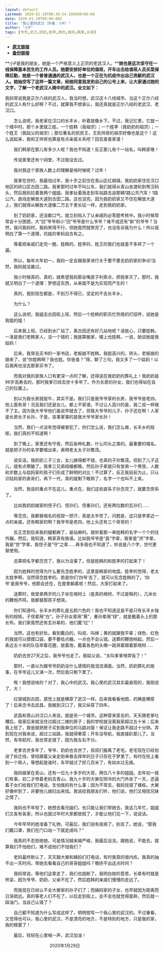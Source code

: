 ```yaml
---
layout: default
Lastmod: 2020-02-28T08:39:54.596560+00:00
date: 2020-01-29T00:00:00Z
title: "我心里的武汉（作者：小P）"
author: "小P"
tags: [爷爷,武汉,奶奶,姓李,真的,我妈,韩家,长房]
---
```


* [**原文链接**](http://mp.weixin.qq.com/s?__biz=MjM5MjA2OTc2MA==&mid=2449279497&idx=1&sn=eb9953180e0b9aeb5a6cfe2fe9ecb32e&chksm=b2a24be685d5c2f07caec7133abaf0bb8896f33b863ff495a944c8dd8f0ee4da69c6cd0c8fef#rd)
* [**备份链接**](https://archive.is/wZdjl)


**小P是我的朋友，她是一个严格意义上正宗的老武汉人。****她也是这次坚守在一线保障基本民生的工作人员。她要安排好单位的值班，开车出去给值班人员买菜保障后勤，她是一个普普通通的武汉人，也是一个正在为抗疫作出自己贡献的武汉人。她抽空写了这样一篇文章，经她同意我发到自己的公号上来，让大家通过她的文字，了解一个老武汉人眼中的武汉。全文如下：**

我妈常说我是正尔八经的武汉人，我当时想，武汉这十八线城市，当这个正尔八经的武汉人有什么好啊？不过，就算我不想承认，我还真就是正尔八经的老武汉、老汉口。

  

　　怎么说呢，我老家在汉口的长丰乡，听着就像乡下。不过，我记忆里，它就一个城中村。那个乡里就三姓。一个姓韩（我祖宗）；一个姓李（我奶奶的祖宗）；一个姓王（我姑父的祖宗）；那位著名的凯凯王，王凯帅哥的祖宗好像也是这个！这么说起来，我和王帅哥也算是有点亲戚关系吧？回去查查家谱！

　　我们韩家在那儿有多少人呢？我也不知道！反正那儿有个一站名，叫韩家墩！

　　传说家里还有个祠堂，不过我没去过。

　　我对我这个家族人数上的理解是啥时候呢？过年！

　　我爹在世时，我最怕过年，我十岁之前住在青山区红纲城，我奶奶家住在汉口地区的硚口区古田二路。我爹那时过年不叫公车，我们就得从青山坐渡轮到粤汉码头，然后我妈拉着我两个姐姐，我爹扯着我走到车站路去追那辆1路公共汽车！1路公汽，直线走解放大道到古田二路。这也没完。因为我奶奶家又不住在解放大道上，我们就得从解放大道像二万五千里长征一样，走到我奶奶家。

　　到了奶奶家，还没歇口气，就立刻陷入了认亲戚的必答题考核中。我小时候常常会十分困惑，大“旧”爷爷和小“旧”爷爷是什么爷爷？难不成还有“新”的爷爷？当然，我问我妈时，我妈笑得不行，但她竟然就笑完了，也没告诉我为什么！所以我明白了第一个道理，坑娃的爹妈自古有之。

　　等着把亲戚们走完一圈，姓韩的、姓李的、姓王的我们也就差不多转了一个遍。

　　所以，每年大年初一，我妈一定会跟我爹进行关于要不要去奶奶家的争论!当然，我妈就没赢过。

　　我小时候真的、真的，就希望我妈那会嘴皮子利索点，把我爹灭了。那时，我就又明白了一个道理：梦想这东西，从来就不是为实现而产生的！

　　真的，我到现在都是，不到万不得已，坚定的不去长丰乡。

　　为什么？

　　这么说吧，我姐去古田街上班，然后一个姓韩的职员忙热情的打招呼，说她是我姐的姐！

　　后来我上班，已经到水厂站了，离古田还有好几站地呢？请放心，只要姓韩，一准是我们老韩家人，没一个错的；我就算搬家，楼上也姓韩，一说，她说她是我姑妈！

　　后来，我常去买书的一家书店，老板娘不姓韩，我挺高兴的。转头，老板娘的娘来了，说“你姓韩啊？我也姓。你爸谁？”得，聊了三句，我又多了一个姑妈！以后我再也没去那家买书了。

　　而我对我的家族人口有更深一点的了解，还得说在我奶奶的葬礼上！我奶奶是96岁高寿去的，那时我爹已经去世十多年了。作为长房的孙女，我们也得站在自己的位置上。

　　别以为我长房就挺牛，其实不是。我们只是我爷爷家的长房，我爷爷是老四，他上面有哥！况且我们还是女儿，都上不家谱。不过让人高兴的是，我二叔一样做不了主。因为我大爷爷他们虽说早就去了，但我大爷爷的儿子、孙子还在啊！人家是长房长子长孙，于是，丧事掌事的是我大爷爷家长孙！

　　当然，我们一点没有觉得被冒犯了，你们怎么说，我们怎么做，长丰乡的规矩，我们真的不知道啊！

　　到了晚上，家里还有守夜，然后各种礼数，什么叩头之类的。最重要的唱名。就是把子孙的名字要唱出来，表明老太太子孙繁茂。

　　说实话，我奶奶三子三女，女儿嫁得都不错，也真的子孙繁茂。但到了儿子这儿，就有点寒酸了。我爹三兄弟结婚都晚，然后孙子辈就只有堂弟一个男孩，人数和岁数上与姑妈家的孩子们形成了鲜明的对比！不过算了，反正我目前为止，只认识姑妈家的表哥们，再下一代，真的就剩下眼熟了，名字一个也叫不上来。

　　当然，我说的重点不在这儿，重点在，我们这些直系子孙念完了，就要念旁系了。

　　比如我奶奶娘家的侄子们、侄孙们、侄重孙们，还有两位数的玄孙们……

　　等念完，我都替唱名的叔捏一把汗，真是太辛苦了。问题是，这只是李家近一点的亲戚，还有韩家的啊？我爷爷是老四，他上头还有三个哥哥的！

　　反正念到后来我的腿都麻了，是站麻的。就听着那一串姓韩的名字一个个的往外蹦，然后，我知道，韩家真有族谱。比如我爷爷是“昌”字辈，我爹是“洪”字辈，我是“世”字辈，我侄子是“守”之辈……再多我也不知道了，听说是八个字，世代更替使用。

　　总算把名字都念完了，我以为没事了。但是姓韩的和姓李的打起来了！

　　因为姓韩的觉得为什么要先念姓李的，这里是韩家的地盘。姓李的觉得，老太太姓李啊，当然得念姓李的。若是你们‘四爷’去了，就可以先念姓韩的了。‘四爷’是我爷爷，他那会还在，在屋里躺着呢！然后，大家打起来了。

　　送葬时，我堂弟两岁的儿子坐在棺材上（是真的棺材，不过是租的），几米长的鞭炮齐鸣，我都替那孩子想哭。

　　你们知道吗，长丰乡的葬礼是五颜六色的！我也不知道这是不是只有长丰乡独有的规矩。子侄辈用“白”，孙子孙女辈用“黄”，重孙辈用“绿”，就是戴着头上的那长布。我们家竟然还有玄孙辈的，他们戴“红”！

　　当然，这也有好处。看到戴白的，叫叔、叫婶；黄的就跟我平辈；绿色、红色的我就可以摸摸口袋，要不要给点糖。一点也不会认错。送葬的鞭炮响起，然后一条近五十米的队伍举着花圈，放着炮，戴着各色的头帽一路哭着跟着那棺材……

　　奶奶去世27天之后，我爷爷也走了。我姑父说，“太叫爹爹缂弄饭了！”

　　那时，一直以为跟爷爷奶奶没什么感情的我泪流满面。当然，奶奶葬礼的故事，在爷爷这儿又演一次，然后我只剩下累了。

　　唉！我想说啥的？对了，我心中的武汉。我心里的武汉其实最直观的，我刚说了，大！

　　红钢城到古田，感觉上就是横穿了武汉一样。后来我看看地图，的确是横穿了！后来念书去武昌，我搬到汉口了，我又纵穿了四年。

　　武昌和青山对汉口人来说，就是另一个城市。这种穿来穿去的，天天跟老爹吐槽后，我家后来就没住过超过二楼的房子；我的学校就没离我家超过五十米；后来我上班了，我爸就把房子买到我单位的马路对面！保证让我走路不超过十分钟。弄到现在对我来说，超过三站路，我就得晕菜；开车没导航，我直接趴那儿了。当然，有导航时，我也常走错了，因为我左右不分。

　　老爹去世多年了，爷爷、奶奶也去世了，叔叔们搬离了老宅。老宅现在已经划进了拆迁线，曾经跟着父亲走街串巷去拜年的日子只存在于梦里了。有时在街上看到一个熟人，等想起是谁时，车早就过了好几百米了，有如水过无痕。

　　我妈娘家在青山，还有一位九十多岁的大哥，两位八十多的姐姐。去年初一我们有事，初二才带着老妈去青山。我九十岁的大舅在阴冷的大门外坐了一天，还逼着子女们给我们打电话，生怕我妈有什么事；因为不常去，我妈找错了楼栋。大舅好像听到了，非要他儿媳妇出来找。我说给我朋友们听，他们说，他们又相信兄妹之情了。

　　我妈也不年轻了，她想去看兄姐们，也只能让我们带她去，我这几年忙，姐姐们又各有各家，所以也就过年时大家都放假了，才能让他们见一下，说说话。

　　今年早早的她准备了礼物，可最后，我们说有疫病了，别去了。她说，“那我们戴口罩，我们在门口站一下就走成吗？”

　　我真的不忍拒绝她，可是情况越来越严峻，我最后没法，跟她说，不能去，就算我们不怕他们，难不成他们不怕我们？

　　老妈最终默认了，天天跟大舅和姨妈们打电话，有时我真的很内疚。我真的抽不出一天时间，带她去看看自己的哥哥姐姐吗？哪挤不出这点时间？

　　我妈常说，等他们这辈走了，我们也就断了。我明白她的意思，长辈有时就是桥梁，因为爷爷、奶奶、父亲不在了，然后姓韩的亲戚们慢慢的走远了。

　　而我现在已经认不全大舅家的孙子们了；而姨妈家的子女，也早就因为距离而日渐疏远。真的等老人们不在了，以后走到街上，会不会也就觉得面熟，然后就一踩油门，当自己认错了？

　　自己都不知道为什么写成这样了，明明想写一个我心里的武汉的。不过重看，又觉得也可以，我心里的武汉，不是漂亮的地方，不是特别的地方，只是我的家，我的根罢了！

　　最后，轻轻在心里喊一声，武汉加油！　　　　

                                     2020年1月29日

